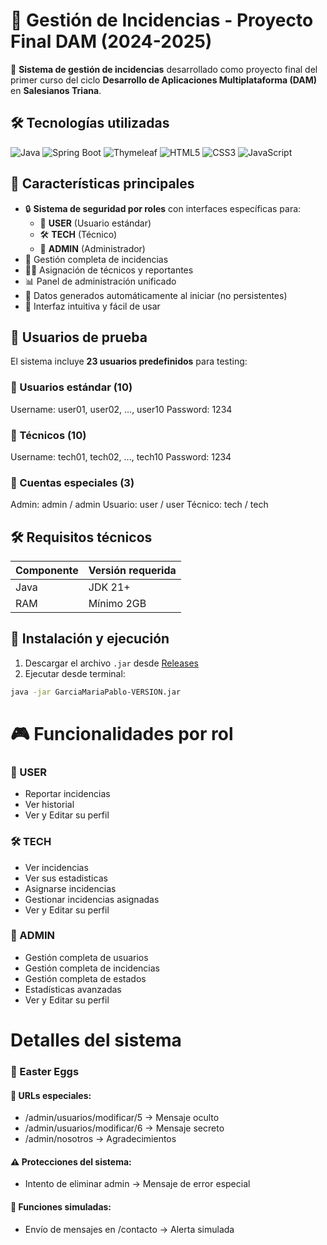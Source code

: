 # 🚀 Gestión de Incidencias - Proyecto Final DAM (2024-2025)

🔧 **Sistema de gestión de incidencias** desarrollado como proyecto final del primer curso del ciclo **Desarrollo de Aplicaciones Multiplataforma (DAM)** en **Salesianos Triana**.

## 🛠 Tecnologías utilizadas
![Java](https://img.shields.io/badge/Java-21%2B-orange?style=flat-square&logo=java)
![Spring Boot](https://img.shields.io/badge/Spring_Boot-3.4.5-%236DB33F?style=flat-square&logo=springboot)
![Thymeleaf](https://img.shields.io/badge/Thymeleaf-3.1.3-%23005C0F?style=flat-square&logo=thymeleaf)
![HTML5](https://img.shields.io/badge/HTML5-E34F26?style=flat-square&logo=html5&logoColor=white)
![CSS3](https://img.shields.io/badge/CSS3-1572B6?style=flat-square&logo=css3&logoColor=white)
![JavaScript](https://img.shields.io/badge/JavaScript-F7DF1E?style=flat-square&logo=javascript&logoColor=black)

## 🌟 Características principales

- 🔒 **Sistema de seguridad por roles** con interfaces específicas para:
  - 👤 **USER** (Usuario estándar)
  - 🛠️ **TECH** (Técnico)
  - 👑 **ADMIN** (Administrador)
- 📝 Gestión completa de incidencias
- 👨‍💻 Asignación de técnicos y reportantes
- 📊 Panel de administración unificado
- 🔄 Datos generados automáticamente al iniciar (no persistentes)
- 🎨 Interfaz intuitiva y fácil de usar

## 👥 Usuarios de prueba

El sistema incluye **23 usuarios predefinidos** para testing:

### 🔹 Usuarios estándar (10)
Username: user01, user02, ..., user10
Password: 1234


### 🔧 Técnicos (10)
Username: tech01, tech02, ..., tech10
Password: 1234


### 👑 Cuentas especiales (3)
Admin: admin / admin
Usuario: user / user
Técnico: tech / tech


## 🛠 Requisitos técnicos

| Componente | Versión requerida |
|------------|------------------|
| Java       | JDK 21+          |
| RAM        | Mínimo 2GB       |

## 🚀 Instalación y ejecución

1. Descargar el archivo `.jar` desde [Releases](https://github.com/Kuro-0-0/TFC-DAM1/releases)
2. Ejecutar desde terminal:
```bash
java -jar GarciaMariaPablo-VERSION.jar
```
# 🎮 Funcionalidades por rol
### 👤 USER
- Reportar incidencias
- Ver historial
- Ver y Editar su perfil

### 🛠️ TECH
- Ver incidencias
- Ver sus estadisticas
- Asignarse incidencias
- Gestionar incidencias asignadas
- Ver y Editar su perfil

### 👑 ADMIN
- Gestión completa de usuarios
- Gestión completa de incidencias
- Gestión completa de estados
- Estadísticas avanzadas
- Ver y Editar su perfil


# Detalles del sistema

### 🥚 Easter Eggs
#### 🔧 URLs especiales:
- /admin/usuarios/modificar/5  → Mensaje oculto
- /admin/usuarios/modificar/6  → Mensaje secreto
- /admin/nosotros             → Agradecimientos
#### ⚠️ Protecciones del sistema:
- Intento de eliminar admin → Mensaje de error especial

#### 🤖 Funciones simuladas:
- Envío de mensajes en /contacto → Alerta simulada
